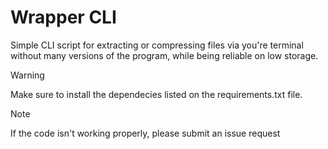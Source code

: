 # Wrapper CLI
Simple CLI script for extracting or compressing files
via you're terminal without many versions of
the program, while being reliable on low storage.

> [!WARNING]
> Make sure to install the dependecies listed on the requirements.txt file.


> [!NOTE]
> If the code isn't working properly, please submit an issue request
